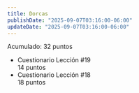 ```yaml
---
title: Dorcas
publishDate: "2025-09-07T03:16:00-06:00"
updateDate: "2025-09-07T03:16:00-06:00"
---
```


Acumulado: 32 puntos

* Cuestionario Lección #19  
14 puntos
* Cuestionario Lección #18  
18 puntos
